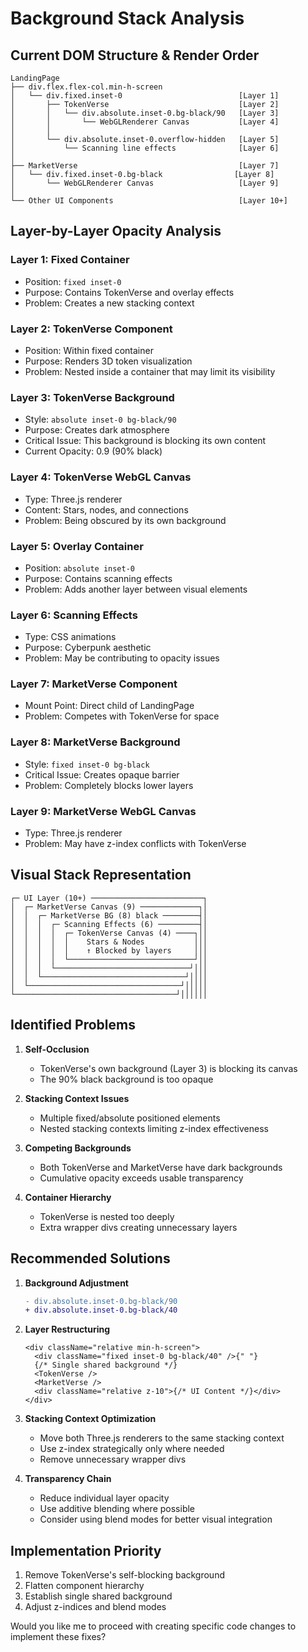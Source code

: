 # Background Stack Analysis

## Current DOM Structure & Render Order

```
LandingPage
├── div.flex.flex-col.min-h-screen
│   └── div.fixed.inset-0                          [Layer 1]
│       ├── TokenVerse                             [Layer 2]
│       │   └── div.absolute.inset-0.bg-black/90   [Layer 3]
│       │       └── WebGLRenderer Canvas           [Layer 4]
│       │
│       └── div.absolute.inset-0.overflow-hidden   [Layer 5]
│           └── Scanning line effects              [Layer 6]
│
├── MarketVerse                                    [Layer 7]
│   └── div.fixed.inset-0.bg-black                [Layer 8]
│       └── WebGLRenderer Canvas                   [Layer 9]
│
└── Other UI Components                            [Layer 10+]
```

## Layer-by-Layer Opacity Analysis

### Layer 1: Fixed Container

- Position: `fixed inset-0`
- Purpose: Contains TokenVerse and overlay effects
- Problem: Creates a new stacking context

### Layer 2: TokenVerse Component

- Position: Within fixed container
- Purpose: Renders 3D token visualization
- Problem: Nested inside a container that may limit its visibility

### Layer 3: TokenVerse Background

- Style: `absolute inset-0 bg-black/90`
- Purpose: Creates dark atmosphere
- Critical Issue: This background is blocking its own content
- Current Opacity: 0.9 (90% black)

### Layer 4: TokenVerse WebGL Canvas

- Type: Three.js renderer
- Content: Stars, nodes, and connections
- Problem: Being obscured by its own background

### Layer 5: Overlay Container

- Position: `absolute inset-0`
- Purpose: Contains scanning effects
- Problem: Adds another layer between visual elements

### Layer 6: Scanning Effects

- Type: CSS animations
- Purpose: Cyberpunk aesthetic
- Problem: May be contributing to opacity issues

### Layer 7: MarketVerse Component

- Mount Point: Direct child of LandingPage
- Problem: Competes with TokenVerse for space

### Layer 8: MarketVerse Background

- Style: `fixed inset-0 bg-black`
- Critical Issue: Creates opaque barrier
- Problem: Completely blocks lower layers

### Layer 9: MarketVerse WebGL Canvas

- Type: Three.js renderer
- Problem: May have z-index conflicts with TokenVerse

## Visual Stack Representation

```
┌─ UI Layer (10+) ─────────────────────────┐
│  ┌─ MarketVerse Canvas (9) ─────────────┐│
│  │  ┌─ MarketVerse BG (8) black ────────┤│
│  │  │  ┌─ Scanning Effects (6) ─────────┤│
│  │  │  │  ┌─ TokenVerse Canvas (4) ────┐││
│  │  │  │  │    Stars & Nodes           │││
│  │  │  │  │    ↑ Blocked by layers     │││
│  │  │  │  └────────────────────────────┘││
│  │  │  └──────────────────────────────┘│││
│  │  └────────────────────────────────┘││││
│  └──────────────────────────────────┘│││││
└────────────────────────────────────┘││││││
```

## Identified Problems

1. **Self-Occlusion**

   - TokenVerse's own background (Layer 3) is blocking its canvas
   - The 90% black background is too opaque

2. **Stacking Context Issues**

   - Multiple fixed/absolute positioned elements
   - Nested stacking contexts limiting z-index effectiveness

3. **Competing Backgrounds**

   - Both TokenVerse and MarketVerse have dark backgrounds
   - Cumulative opacity exceeds usable transparency

4. **Container Hierarchy**
   - TokenVerse is nested too deeply
   - Extra wrapper divs creating unnecessary layers

## Recommended Solutions

1. **Background Adjustment**

   ```diff
   - div.absolute.inset-0.bg-black/90
   + div.absolute.inset-0.bg-black/40
   ```

2. **Layer Restructuring**

   ```tsx
   <div className="relative min-h-screen">
     <div className="fixed inset-0 bg-black/40" />{" "}
     {/* Single shared background */}
     <TokenVerse />
     <MarketVerse />
     <div className="relative z-10">{/* UI Content */}</div>
   </div>
   ```

3. **Stacking Context Optimization**

   - Move both Three.js renderers to the same stacking context
   - Use z-index strategically only where needed
   - Remove unnecessary wrapper divs

4. **Transparency Chain**
   - Reduce individual layer opacity
   - Use additive blending where possible
   - Consider using blend modes for better visual integration

## Implementation Priority

1. Remove TokenVerse's self-blocking background
2. Flatten component hierarchy
3. Establish single shared background
4. Adjust z-indices and blend modes

Would you like me to proceed with creating specific code changes to implement these fixes?
